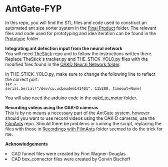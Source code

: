 # AntGate-FYP

In this repo, you will find the STL files and code used to construct an automated ant size sorter system in the <a href="https://github.com/meltanrm/AntGate-FYP/tree/main/Final%20Product">Final Product</a> folder. The relevant files and code used for prototyping and idea iteration can be found in the <a href="https://github.com/meltanrm/AntGate-FYP/tree/main/Prototype">Prototype</a> folder.

<b>Integrating ant detection input from the neural network</b>
<br>You will need <a href="https://github.com/FabianPlum/TheStick">TheStick</a> repo and to follow the instructions written there. Replace TheStick's tracker.py and THE_STICK_YOLO.py files with the modified files found in the <a href="https://github.com/meltanrm/AntGate-FYP/tree/main/Final%20Product/Final%20product%20code/OAKD%20neural%20network">OAKD Neural Network folder</a>.

In THE_STICK_YOLO.py, make sure to change the following line to reflect the correct port:
<br><code>ser = serial.Serial("/dev/cu.usbmodem141401", 115200, timeout=None)</code>

You will also need the arduino code in the <a href="https://github.com/meltanrm/AntGate-FYP/tree/main/Final%20Product/Final%20product%20code/stepper%20motor%20code/oakd_to_motor">oakd_to_motor</a> folder.

<b>Recording videos using the OAK-D cameras</b>
<br>This is by no means a necessary part of the AntGate system, however should you want to use record videos using the OAK-D cameras, use the <a href="https://github.com/nimirz/FilmAnts">FilmAnts</a> repo. Should there be problems in running the script, replacing the files with those in <a href="https://github.com/meltanrm/AntGate-FYP/tree/main/Recordings%20with%20FilmAnts%20Repo">Recordings with FilmAnts</a> folder seemed to do the trick for me. 

<b>Acknowledgements</b> 
<li>CAD funnel files were created by Finn Wagner-Douglas</li>
<li>CAD box_connector files were created by Corvin Bischoff</li>

